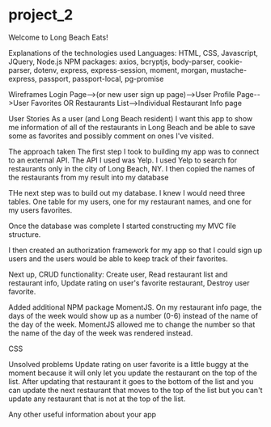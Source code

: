 # project_2

Welcome to Long Beach Eats!

Explanations of the technologies used
Languages: HTML, CSS, Javascript, JQuery, Node.js
NPM packages: axios, bcryptjs, body-parser, cookie-parser, dotenv, express, express-session, moment, morgan, mustache-express, passport, passport-local, pg-promise

Wireframes
Login Page-->(or new user sign up page)-->User Profile Page-->User Favorites OR Restaurants List-->Individual Restaurant Info page 

User Stories
As a user (and Long Beach resident) I want this app to show me information of all of the restaurants in Long Beach and be able to save some as favorites and possibly comment on ones I've visited.

The approach taken
The first step I took to building my app was to connect to an external API.  The API I used was Yelp.  I used Yelp to search for restaurants only in the city of Long Beach, NY.  I then copied the names of the restaurants from my result into my database

THe next step was to build out my database. I knew I would need three tables.  One table for my users, one for my restaurant names, and one for my users favorites.  

Once the database was complete I started constructing my MVC file structure.

I then created an authorization framework for my app so that I could sign up users and the users would be able to keep track of their favorites.

Next up, CRUD functionality:
Create user, 
Read restaurant list and restaurant info, 
Update rating on user's favorite restaurant, 
Destroy user favorite.

Added additional NPM package MomentJS. On my restaurant info page, the days of the week would show up as a number (0-6) instead of the name of the day of the week.  MomentJS allowed me to change the number so that the name of the day of the week was rendered instead.

CSS


Unsolved problems
Update rating on user favorite is a little buggy at the moment because it will only let you update the restaurant on the top of the list.  After updating that restaurant it goes to the bottom of the list and you can update the next restaurant that moves to the top of the list but you can't update any restaurant that is not at the top of the list.


Any other useful information about your app

